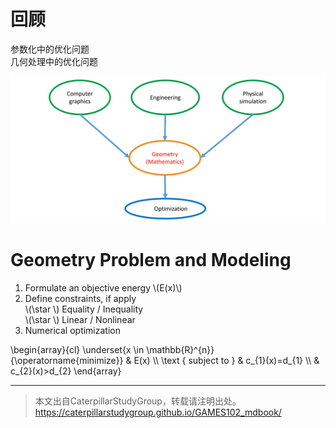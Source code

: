 # 回顾

参数化中的优化问题  
几何处理中的优化问题   

![](../assets/优化2.png)   


# Geometry Problem and Modeling    

1. Formulate an objective energy \\(E(x)\\)    
2. Define constraints, if apply      
\\(\star \\) Equality / Inequality    
\\(\star \\) Linear / Nonlinear    
3. Numerical optimization     

\begin{array}{cl}
\underset{x \in \mathbb{R}^{n}}{\operatorname{minimize}} & E(x) \\\\
\text { subject to } & c_{1}(x)=d_{1} \\\\
& c_{2}(x)>d_{2}
\end{array}

---  

> 本文出自CaterpillarStudyGroup，转载请注明出处。
https://caterpillarstudygroup.github.io/GAMES102_mdbook/


